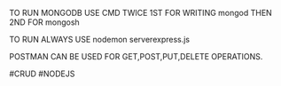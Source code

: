 TO RUN MONGODB USE CMD TWICE 1ST FOR WRITING mongod THEN 2ND FOR mongosh

TO RUN ALWAYS USE nodemon serverexpress.js

POSTMAN CAN BE USED FOR GET,POST,PUT,DELETE OPERATIONS.

#CRUD
#NODEJS
